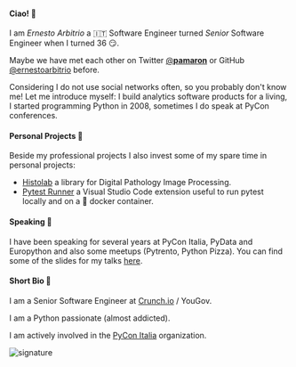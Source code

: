 #### Ciao! 👋

I am *Ernesto Arbitrio* a 🇮🇹 Software Engineer turned *Senior* Software Engineer when I turned 36 😏.

Maybe we have met each other on Twitter [@__pamaron__](https://twitter.com/__pamaron__) or GitHub [@ernestoarbitrio](https://github.com/ernestoarbitrio>) before.

Considering I do not use social networks often, so you probably don't know me! Let me introduce myself:
I build analytics software products for a living, I started programming Python in 2008, sometimes I do speak at PyCon conferences.

#### Personal Projects 📒

Beside my professional projects I also invest some of my spare time in personal projects:

- [Histolab](https://github.com/histolab/histolab>) a library for Digital Pathology Image Processing.
- [Pytest Runner](https://github.com/ernestoarbitrio/pytest-runner) a Visual Studio Code extension useful to run pytest locally and on a 🐳 docker container.

#### Speaking 📢

I have been speaking for several years at PyCon Italia, PyData and Europython and also some meetups (Pytrento, Python Pizza).
You can find some of the slides for my talks [here](https://speakerdeck.com/pamaron).

#### Short Bio 👤

I am a Senior Software Engineer at [Crunch.io](https://crunch.io/team/) / YouGov.

I am a Python passionate (almost addicted).

I am actively involved in the [PyCon Italia](https://www.pycon.it) organization.

![signature](/images/signature.png)

